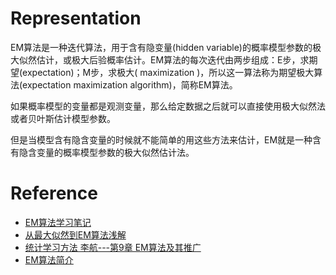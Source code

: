 # Representation
EM算法是一种迭代算法，用于含有隐变量(hidden variable)的概率模型参数的极大似然估计，或极大后验概率估计。EM算法的每次迭代由两步组成：E步，求期望(expectation)；M步，求极大( maximization )，所以这一算法称为期望极大算法(expectation maximization algorithm)，简称EM算法。 


如果概率模型的变量都是观测变量，那么给定数据之后就可以直接使用极大似然法或者贝叶斯估计模型参数。

但是当模型含有隐含变量的时候就不能简单的用这些方法来估计，EM就是一种含有隐含变量的概率模型参数的极大似然估计法。

# Reference
- [EM算法学习笔记](http://blog.csdn.net/mytestmy/article/details/38778147)
- [从最大似然到EM算法浅解](http://blog.csdn.net/zouxy09/article/details/8537620)
- [统计学习方法 李航---第9章 EM算法及其推广](http://blog.csdn.net/demon7639/article/details/51011424)
- [EM算法简介](https://ask.julyedu.com/article/73)
